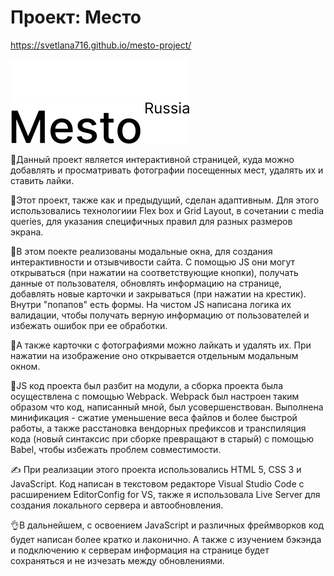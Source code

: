 # Проект: Место

https://svetlana716.github.io/mesto-project/

![Logo](./images/logo.svg)
![Logo](./images/logo-black.svg)

🔶Данный проект является интерактивной страницей, куда можно добавлять и просматривать фотографии посещенных мест, удалять их и ставить лайки.

🔶Этот проект, также как и предыдущий, сделан адаптивным. Для этого использовались технологиии Flex box и Grid Layout, в сочетании с media queries, для указания специфичных правил для разных размеров экрана.

🔶В этом поекте реализованы модальные окна, для создания интерактивности и отзывчивости сайта. С помощью JS они могут открываться (при нажатии на соответствующие кнопки), получать данные от пользователя, обновлять информацию на странице, добавлять новые карточки и закрываться (при нажатии на крестик). Внутри "попапов" есть формы. На чистом JS написана логика их валидации, чтобы получать верную информацию от пользователей и избежать ошибок при ее обработки.

🔶А также карточки с фотографиями можно лайкать и удалять их. При нажатии на изображение оно открывается отдельным модальным окном.

🔶JS код проекта был разбит на модули, а сборка проекта была осуществлена с помощью Webpack. Webpack был настроен таким образом что код, написанный мной, был усовершенствован. Выполнена минификация - сжатие уменьшение веса файлов и более быстрой работы, а также расстановка вендорных префиксов и транспиляция кода (новый синтаксис при сборке превращают в старый) с помощью Babel, чтобы избежать проблем совместимости.

✍ При реализации этого проекта использовались HTML 5, CSS 3 и JavaScript. Код написан в текстовом редакторе Visual Studio Code с расширением EditorConfig for VS, также я использовала Live Server для создания локального сервера и автообновления.

👌В дальнейшем, с освоением JavaScript и различных фреймворков код будет написан более кратко и лаконично.
А также с изучением бэкэнда и подключению к серверам информация на странице будет сохраняться и не изчезать между обновлениями.
